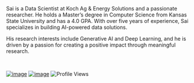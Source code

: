 Sai is a Data Scientist at Koch Ag & Energy Solutions and a passionate researcher. He holds a Master’s degree in Computer Science from Kansas State University and has a 4.0 GPA. With over five years of experience, Sai specializes in building AI-powered data solutions.

His research interests include Generative AI and Deep Learning, and he is driven by a passion for creating a positive impact through meaningful research.

<br/>

[![image](https://img.shields.io/badge/LinkedIn-0077B5?style=for-the-badge&logo=linkedin&logoColor=white)](https://www.linkedin.com/in/sai-teja-erukude/) 
[![image](https://img.shields.io/badge/Gmail-D14836?style=for-the-badge&logo=gmail&logoColor=white)](mailto:erukude.saiteja@gmail.com)
![Profile Views](https://komarev.com/ghpvc/?username=SaiTeja-Erukude)
